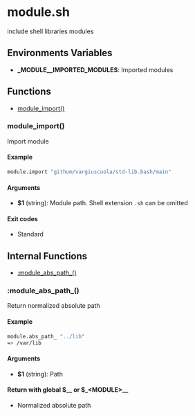 # module.sh

include shell libraries modules

## Environments Variables

* **_MODULE__IMPORTED_MODULES**: Imported modules


## Functions
* [module_import()](#module_import)


### module_import()

Import module

#### Example

```bash
module.import "githum/vargiuscuola/std-lib.bash/main"
```

#### Arguments

* **$1** (string): Module path. Shell extension `.sh` can be omitted

#### Exit codes

* Standard



## Internal Functions
* [:module_abs_path_()](#module_abs_path_)


### :module_abs_path_()

Return normalized absolute path

#### Example

```bash
module.abs_path_ "../lib"
=> /var/lib
```

#### Arguments

* **$1** (string): Path

#### Return with global $__ or $_\<MODULE\>__

* Normalized absolute path


